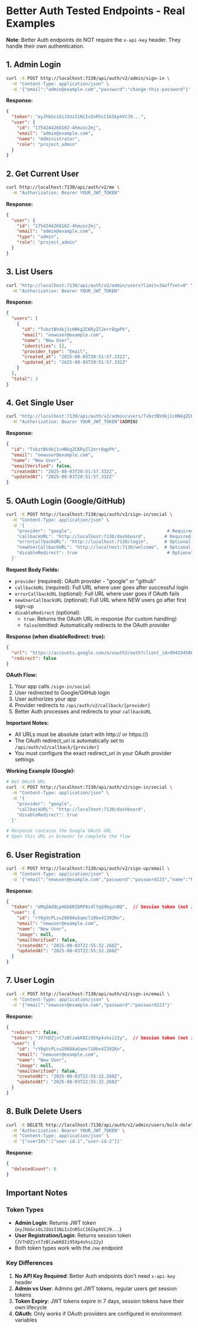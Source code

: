 # Better Auth Tested Endpoints - Real Examples

**Note**: Better Auth endpoints do NOT require the `x-api-key` header. They handle their own authentication.

## 1. Admin Login

```bash
curl -X POST http://localhost:7130/api/auth/v2/admin/sign-in \
  -H "Content-Type: application/json" \
  -d '{"email":"admin@example.com","password":"change-this-password"}'
```

**Response:**
```json
{
  "token": "eyJhbGciOiJIUzI1NiIsInR5cCI6IkpXVCJ9...",
  "user": {
    "id": "1754244268102-4hmusc2mj",
    "email": "admin@example.com",
    "name": "Administrator",
    "role": "project_admin"
  }
}
```

## 2. Get Current User

```bash
curl http://localhost:7130/api/auth/v2/me \
  -H "Authorization: Bearer YOUR_JWT_TOKEN"
```

**Response:**
```json
{
  "user": {
    "id": "1754244268102-4hmusc2mj",
    "email": "admin@example.com",
    "type": "admin",
    "role": "project_admin"
  }
}
```

## 3. List Users

```bash
curl "http://localhost:7130/api/auth/v2/admin/users?limit=3&offset=0" \
  -H "Authorization: Bearer YOUR_JWT_TOKEN"
```

**Response:**
```json
{
  "users": [
    {
      "id": "TvbztBVdkj1cHNkgZCKRyZl2err8qpPh",
      "email": "newuser@example.com",
      "name": "New User",
      "identities": [],
      "provider_type": "Email",
      "created_at": "2025-08-03T20:51:57.332Z",
      "updated_at": "2025-08-03T20:51:57.332Z"
    }
  ],
  "total": 3
}
```

## 4. Get Single User

```bash
curl "http://localhost:7130/api/auth/v2/admin/users/TvbztBVdkj1cHNkgZCKRyZl2err8qpPh" \
  -H "Authorization: Bearer YOUR_JWT_TOKEN"(ADMIN)
```

**Response:**
```json
{
  "id": "TvbztBVdkj1cHNkgZCKRyZl2err8qpPh",
  "email": "newuser@example.com",
  "name": "New User",
  "emailVerified": false,
  "createdAt": "2025-08-03T20:51:57.332Z",
  "updatedAt": "2025-08-03T20:51:57.332Z"
}
```

## 5. OAuth Login (Google/GitHub)

```bash
curl -X POST http://localhost:7130/api/auth/v2/sign-in/social \
  -H "Content-Type: application/json" \
  -d '{
    "provider": "google",                                    # Required: "google" or "github"
    "callbackURL": "http://localhost:7130/dashboard",       # Required: Where to redirect after success
    "errorCallbackURL": "http://localhost:7130/login",      # Optional: Where to redirect on error
    "newUserCallbackURL": "http://localhost:7130/welcome",  # Optional: Where to redirect new users
    "disableRedirect": true                                  # Optional: Return URL instead of redirecting
  }'
```

**Request Body Fields:**
- `provider` (required): OAuth provider - "google" or "github"
- `callbackURL` (required): Full URL where user goes after successful login
- `errorCallbackURL` (optional): Full URL where user goes if OAuth fails
- `newUserCallbackURL` (optional): Full URL where NEW users go after first sign-up
- `disableRedirect` (optional): 
  - `true`: Returns the OAuth URL in response (for custom handling)
  - `false`/omitted: Automatically redirects to the OAuth provider

**Response (when disableRedirect: true):**
```json
{
  "url": "https://accounts.google.com/o/oauth2/auth?client_id=994294506382...&redirect_uri=http://localhost:7130/api/auth/v2/callback/google...",
  "redirect": false
}
```

**OAuth Flow:**
1. Your app calls `/sign-in/social`
2. User redirected to Google/GitHub login
3. User authorizes your app
4. Provider redirects to `/api/auth/v2/callback/{provider}`
5. Better Auth processes and redirects to your `callbackURL`

**Important Notes:**
- All URLs must be absolute (start with http:// or https://)
- The OAuth redirect_uri is automatically set to `/api/auth/v2/callback/{provider}`
- You must configure the exact redirect_uri in your OAuth provider settings

**Working Example (Google):**
```bash
# Get OAuth URL
curl -X POST http://localhost:7130/api/auth/v2/sign-in/social \
  -H "Content-Type: application/json" \
  -d '{
    "provider": "google",
    "callbackURL": "http://localhost:7130/dashboard",
    "disableRedirect": true
  }'

# Response contains the Google OAuth URL
# Open this URL in browser to complete the flow
```

## 6. User Registration

```bash
curl -X POST http://localhost:7130/api/auth/v2/sign-up/email \
  -H "Content-Type: application/json" \
  -d '{"email":"newuser@example.com","password":"password123","name":"New User"}'
```

**Response:**
```json
{
  "token": "eMqIAd9LpHGb8RZ6RPAs4lYqQ9bgznBQ",  // Session token (not JWT)
  "user": {
    "id": "rY0gVcPLsu2068AaSqmcl10bx4I30ZKn",
    "email": "newuser@example.com",
    "name": "New User",
    "image": null,
    "emailVerified": false,
    "createdAt": "2025-08-03T22:55:32.268Z",
    "updatedAt": "2025-08-03T22:55:32.268Z"
  }
}
```

## 7. User Login

```bash
curl -X POST http://localhost:7130/api/auth/v2/sign-in/email \
  -H "Content-Type: application/json" \
  -d '{"email":"newuser@example.com","password":"password123"}'
```

**Response:**
```json
{
  "redirect": false,
  "token": "JV7nDZjxt7zBlzwbK8Ii95Xp4shsi22y",  // Session token (not JWT)
  "user": {
    "id": "rY0gVcPLsu2068AaSqmcl10bx4I30ZKn",
    "email": "newuser@example.com",
    "name": "New User",
    "image": null,
    "emailVerified": false,
    "createdAt": "2025-08-03T22:55:32.268Z",
    "updatedAt": "2025-08-03T22:55:32.268Z"
  }
}
```

## 8. Bulk Delete Users

```bash
curl -X DELETE http://localhost:7130/api/auth/v2/admin/users/bulk-delete \
  -H "Authorization: Bearer YOUR_JWT_TOKEN" \
  -H "Content-Type: application/json" \
  -d '{"userIds":["user-id-1","user-id-2"]}'
```

**Response:**
```json
{
  "deletedCount": 0
}
```

## Important Notes

### Token Types
- **Admin Login**: Returns JWT token (`eyJhbGciOiJIUzI1NiIsInR5cCI6IkpXVCJ9...`)
- **User Registration/Login**: Returns session token (`JV7nDZjxt7zBlzwbK8Ii95Xp4shsi22y`)
- Both token types work with the `/me` endpoint

### Key Differences
1. **No API Key Required**: Better Auth endpoints don't need `x-api-key` header
2. **Admin vs User**: Admins get JWT tokens, regular users get session tokens
3. **Token Expiry**: JWT tokens expire in 7 days, session tokens have their own lifecycle
4. **OAuth**: Only works if OAuth providers are configured in environment variables